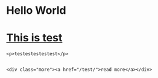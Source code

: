 # Hello World

 <h1><a href="/test/">This is test</a></h1>
</header>

    <p>testestestestest</p>


    <div class="more"><a href="/test/">read more</a></div>
